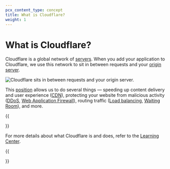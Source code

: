 ```yaml
---
pcx_content_type: concept
title: What is Cloudflare?
weight: 1
---
```


# What is Cloudflare?

Cloudflare is a global network of [servers](https://www.cloudflare.com/learning/cdn/glossary/edge-server/). When you add your application to Cloudflare, we use this network to sit in between requests and your [origin server](https://www.cloudflare.com/learning/cdn/glossary/origin-server/).

![Cloudflare sits in between requests and your origin server.](/images/fundamentals/get-started/website-with-cloudflare.svg)

This [position](/fundamentals/concepts/how-cloudflare-works/) allows us to do several things — speeding up content delivery and user experience ([CDN](https://www.cloudflare.com/learning/cdn/what-is-a-cdn/)), protecting your website from malicious activity ([DDoS](https://www.cloudflare.com/learning/ddos/what-is-a-ddos-attack/), [Web Application Firewall](https://www.cloudflare.com/learning/ddos/glossary/web-application-firewall-waf/)), routing traffic ([Load balancing](/load-balancing/), [Waiting Room](/waiting-room/)), and more.

{{<Aside type="note">}}

For more details about what Cloudflare is and does, refer to the [Learning Center](https://www.cloudflare.com/learning/what-is-cloudflare/).

{{</Aside>}}
